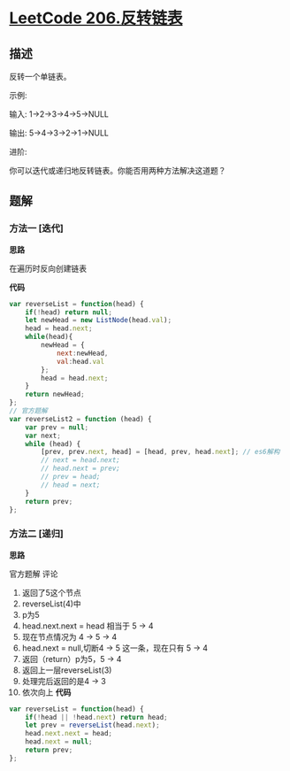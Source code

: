 # [LeetCode 206.反转链表](https://leetcode-cn.com/problems/reverse-linked-list/)
## 描述

反转一个单链表。

示例:

输入: 1->2->3->4->5->NULL

输出: 5->4->3->2->1->NULL

进阶:

你可以迭代或递归地反转链表。你能否用两种方法解决这道题？

## 题解

### 方法一 [迭代]
**思路**

在遍历时反向创建链表

**代码**

```Javascript 
var reverseList = function(head) {
    if(!head) return null;
    let newHead = new ListNode(head.val);
    head = head.next;
    while(head){
        newHead = {
            next:newHead,
            val:head.val
        };
        head = head.next;
    }
    return newHead;
};
// 官方题解
var reverseList2 = function (head) {
    var prev = null;
    var next;
    while (head) {
        [prev, prev.next, head] = [head, prev, head.next]; // es6解构
        // next = head.next;
        // head.next = prev;
        // prev = head;
        // head = next;
    }
    return prev;
};
```
### 方法二  [递归]
**思路**

官方题解
评论
  1. 返回了5这个节点
  2. reverseList(4)中
  3. p为5
  4. head.next.next = head 相当于 5 -> 4
  5. 现在节点情况为 4 -> 5 -> 4
  6. head.next = null,切断4 -> 5 这一条，现在只有 5 -> 4
  7. 返回（return）p为5，5 -> 4
  8. 返回上一层reverseList(3)
  9. 处理完后返回的是4 -> 3
  10. 依次向上
**代码**
```Javascript
var reverseList = function(head) {
    if(!head || !head.next) return head;
    let prev = reverseList(head.next);
    head.next.next = head;
    head.next = null;
    return prev;
};
```